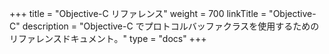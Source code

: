 +++
title = "Objective-C リファレンス"
weight = 700
linkTitle = "Objective-C"
description = "Objective-C でプロトコルバッファクラスを使用するためのリファレンスドキュメント。"
type = "docs"
+++
